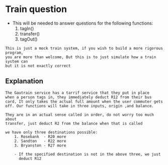 # Train question

- This will be needed to answer questions for the following functions:
    1. tagIn()
    2. transfer()
    3. tagOut()

```
This is just a mock train system, if you wish to build a more rigorous program, 
you are more than welcome, But this is to just simulate how a train system can
but it is not exactly correct
```

## Explanation

```
The Gautrain service has a tarrif service that they put in place
when a person tags in, they immediately deduct R12 from their bus
card, It only takes the actual full amount when the user commuter gets
off. Our functions will take in three inputs, origin ,and balance.

They are in an actual sense called in order, do not worry too much about
transfer, just deduct R2 from the balance when that is called

we have only three destinations possible:
    1. Rosebank  - R20 more
    2. Sandton   - R22 more
    3. Bryanston - R27 more

    - If the specified destination is not in the above three, we just 
      deduct R12
```

